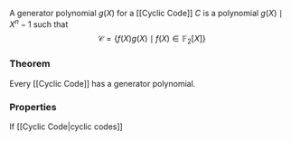 A generator polynomial $g(X)$ for a [[Cyclic Code]] $C$ is a polynomial $g(X)\mid X^{n}-1$ such that
$$
\mathcal{C}=\{ f(X)g(X) \mid f(X)\in \mathbb{F}_{2}[X] \}
$$
### Theorem
Every [[Cyclic Code]] has a generator polynomial.
### Properties
If [[Cyclic Code|cyclic codes]] 